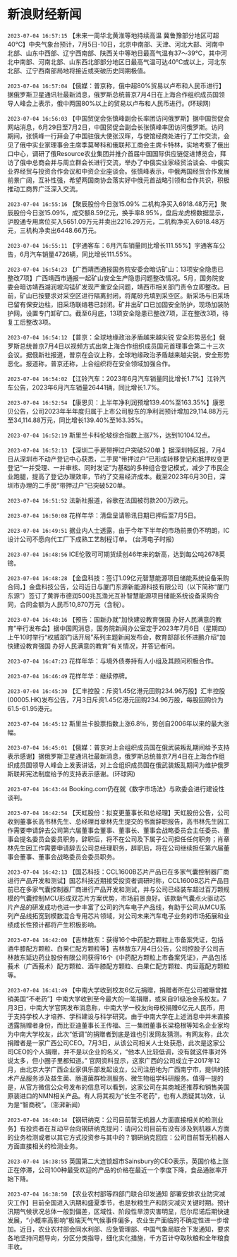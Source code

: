 # 新浪财经新闻
`2023-07-04 16:57:15` 【未来一周华北黄淮等地持续高温 冀鲁豫部分地区可超40℃】中央气象台预计，7月5日-10日，北京中南部、天津、河北大部、河南中北部、山东中西部、辽宁西南部、陕西关中等地日最高气温有37～39℃，其中河北中南部、河南北部、山东西北部部分地区日最高气温可达40℃或以上，河北东北部、辽宁西南部局地将接近或突破历史同期极值。

`2023-07-04 16:57:04` 【俄媒：普京称，俄中超80%贸易以卢布和人民币进行】据俄罗斯卫星通讯社最新消息，俄罗斯总统普京7月4日在上海合作组织成员国领导人峰会上表示，俄中两国80%以上的贸易以卢布和人民币进行。(环球网)

`2023-07-04 16:56:03` 【中国贸促会张慎峰副会长率团访问俄罗斯】据中国贸促会网站消息，6月29日至7月2日，中国贸促会副会长张慎峰率团访问俄罗斯。访问期间，张慎峰一行拜会了中国驻俄大使张汉晖，与使馆经商处进行了工作交流，会见了俄中实业家理事会主席季莫琴科和俄联邦工商会主席卡特林，实地考察了俄出口中心，调研了俄Resource农业集团并推介首届中国国际供应链促进博览会，拜访了俄中总商会并与周立群会长进行交流，举办了中俄实业家经贸洽谈会、中俄实业界经贸与投资合作会议和中资企业座谈会。张慎峰表示，中俄两国经贸合作发展前景广阔，互补性强，希望两国商协会落实好中俄元首战略引领和合作共识，积极推动工商界广泛深入交流。

`2023-07-04 16:55:16` 【聚辰股份今日涨15.09% 二机构净买入6918.48万元】聚辰股份今日涨15.09%，成交额8.59亿元，换手率8.95%，盘后龙虎榜数据显示，沪股通专用席位买入5651.09万元并卖出2216.29万元，二机构净买入6918.48万元，三机构净卖出6448.66万元。

`2023-07-04 16:55:11` 【宇通客车：6月汽车销量同比增长111.55%】宇通客车公告，6月汽车销量4726辆，同比增长111.55%。

`2023-07-04 16:54:23` 【广西靖西通报国务院安委会暗访矿山：13项安全隐患已整改7项】广西靖西市通报一起矿山安全生产隐患问题整改情况。5月，国务院安委会暗访靖西湖润坡沟锰矿发现严重安全问题，靖西市相关部门责令立即整改。目前，矿山已按要求对采空区进行隔离封闭，将尾砂充填到采空区。新采场与旧采场已留有保安边柱，旧采场联络巷已封闭。矿井出矿口已加固安全防护，现场加装防护网，设置专门卸矿口。截至6月底，13项安全隐患已整改7项，正在整改3项，待复工后整改3项。

`2023-07-04 16:54:12` 【普京：全球地缘政治矛盾越来越尖锐 安全形势恶化】俄罗斯总统普京7月4日以视频方式出席上海合作组织成员国元首理事会第二十三次会议。据俄新社报道，普京在会议上称，全球地缘政治矛盾越来越尖锐，安全形势恶化。报道称，普京还称，上合组织将在安全领域加强合作。

`2023-07-04 16:54:02` 【江铃汽车：2023年6月汽车销量同比增长1.7%】江铃汽车公告，2023年6月汽车销量26441辆，同比增长1.7%。

`2023-07-04 16:52:54` 【康恩贝：上半年净利润预增139.40%至163.35%】康恩贝公告，公司2023年半年度归属于上市公司股东的净利润预计增加29,114.88万元至34,114.88万元，同比增长139.40%至163.35%。

`2023-07-04 16:52:19` 斯里兰卡科伦坡综合指数上涨7%，达到10104.12点。

`2023-07-04 16:52:13` 【深圳二手房带押过户突破520单 】据深圳特区报，7月4日从深圳市不动产登记中心获悉，二手房“带押过户”已形成转移登记和抵押权变更登记“一并受理、一并审核、同时发证”为基础的多种组合登记模式，减少了市民企业跑腿，提高了登记办理效率，节约了交易经济成本。截至2023年6月30日，深圳市办理的二手房“带押过户”已突破520单。

`2023-07-04 16:51:52` 法新社报道，谷歌在法国被罚款200万欧元。

`2023-07-04 16:50:08` 花样年华：清盘呈请聆讯日期已押后至7月5日。

`2023-07-04 16:49:51` 据业内人士透露，由于今年下半年的市场前景仍不明朗，IC设计公司不愿向代工厂下成熟工艺制程订单。 (台湾电子时报)

`2023-07-04 16:48:56` ICE伦敦可可期货续创46年来的新高，达到每公吨2678英镑。

`2023-07-04 16:48:28` 【金盘科技：签订1.09亿元智慧能源项目储能系统设备采购合同，】金盘科技公告，公司近日与厦门东源新能源科技有限公司（以下简称“厦门东源”）签订了黄骅市德润500兆瓦渔光互补智慧能源项目储能系统设备采购合同，合同金额为人民币10,870万元（含税）。

`2023-07-04 16:48:16` 【预告：国新办就“加快建设教育强国 办好人民满意的教育”举行发布会】据中国网消息，国务院新闻办公室定于2023年7月6日（星期四）上午10时举行“权威部门话开局”系列主题新闻发布会，教育部部长怀进鹏介绍“加快建设教育强国 办好人民满意的教育”有关情况，并答记者问。

`2023-07-04 16:47:23` 花样年华：与境外债券持有人小组及其顾问积极合作。

`2023-07-04 16:46:49` 花样年华：继续停牌。

`2023-07-04 16:45:30` 【汇丰控股：斥资1.45亿港元回购234.96万股】汇丰控股(00005.HK)发布公告，7月3日斥资1.45亿港元回购234.96万股，每股回购价为61.5-61.95港元。

`2023-07-04 16:45:12` 斯里兰卡股票指数上涨6.8％，势创自2006年以来的最大涨幅。

`2023-07-04 16:45:01` 【俄媒：普京对上合组织成员国在俄武装叛乱期间给予支持表示感谢】据俄罗斯卫星通讯社最新消息，俄罗斯总统普京7月4日在上海合作组织成员国领导人峰会上发表讲话，对上合组织成员国在俄武装叛乱期间为维护俄罗斯联邦宪法制度给予的支持表示感谢。(环球网)

`2023-07-04 16:43:44` Booking.com仍在就《数字市场法》与欧委会进行建设性谈判。

`2023-07-04 16:42:54` 【天虹股份：拟变更董事长和总经理】天虹股份公告，公司收到董事长高书林先生、总经理肖章林先生提交的书面辞职报告，高书林先生因工作需要申请辞去公司第六届董事会董事、董事长、董事会战略委员会主任委员、董事会提名委员会委员职务，辞职后，将不在公司及下属子公司担任任何职务；肖章林先生因工作需要申请辞去公司总经理职务，辞职后，将在公司继续担任第六届董事会董事、董事会战略委员会委员职务。

`2023-07-04 16:42:13` 【国芯科技：CCL1600B芯片产品已在多家气囊控制器厂商进行产品开发和测试】国芯科技近期接受投资者调研时称，CCL1600B芯片产品目前已在多家气囊控制器厂商进行产品开发和测试，并与公司已经装车超过百万颗规模的气囊控制MCU形成双芯片方案优势，市场前景良好。该款新气囊点火驱动芯片产品的研发成功也进一步丰富了公司的汽车电子产品线，有助于公司从MCU系列产品线拓宽到模数混合专用芯片领域，对公司未来汽车电子业务的市场拓展和业绩成长性预计都将产生积极影响。

`2023-07-04 16:42:00` 【吉林敖东：获得16个中药配方颗粒上市备案凭证，包括酒牛膝配方颗粒、白果仁配方颗粒等】吉林敖东7月4日公告，公司控股子公司吉林敖东延边药业股份有限公司获得16个《中药配方颗粒上市备案凭证》，产品包括莪术（广西莪术）配方颗粒、酒牛膝配方颗粒、白果仁配方颗粒、肉豆蔻配方颗粒等。

`2023-07-04 16:41:49` 【中南大学收到校友6亿元捐赠，捐赠者所在公司被曝曾推销美国“不老药”】中南大学收到至今最大的一笔捐赠，或来自91级冶金系校友。7月3日，中南大学官网发布消息称，中南大学一校友向母校捐赠6亿元人民币，用于支持学校人才培养、学科建设与科学研究。由于中南大学在上述消息中并未直接透露捐赠者身份，而比亚迪董事长王传福、三一集团董事长梁稳根等知名企业家均为中南大学校友，此次“低调”的捐赠者到底是谁也引发网友猜测。有网友称，此次捐赠者是一家广西公司CEO。7月3日，从该公司相关人士处获悉，此次是这家公司CEO的个人捐赠，并不是以企业的名义，“他本人比较低调，没有就这件事对外说太多，但小圈子里都知道。” 官网资料显示，这家广西的公司成立于2017年12月，由北京大学广西企业家俱乐部发起设立，公司注册地为广西南宁市，提供的技术产品服务涉及益生菌、肠道菌群检测服务、微生物组学科研服务。值得一提的是，从官方微信公众号发布的信息可以看到，这家公司在其商城还推荐和销售美国原装进口的NMN相关产品。有人将其视为“长生不老药”，也有人质疑其功效，认为是“智商税”。（澎湃新闻）

`2023-07-04 16:40:14` 【钢研纳克：公司目前暂无机器人方面直接相关的检测业务】有投资者在互动平台向钢研纳克提问：请问公司目前有没有涉及到机器人方面的业务检测或者以其它方式投资参与其中的？钢研纳克回应：公司目前暂无机器人方面直接相关的检测业务。

`2023-07-04 16:38:55`   英国第二大连锁超市Sainsbury的CEO表示，英国价格上涨正在停滞，公司100种最受欢迎的产品的价格在最近一个季度下降，食品通胀率开始下降。

`2023-07-04 16:38:50` 【农业农村部等四部门联合印发通知 部署安排农业防灾减灾工作】目前全国进入汛期和盛夏季节，也是秋粮生产和防灾减灾关键时期。预计汛期气候状况总体一般到偏差，区域性、阶段性旱涝灾害明显，厄尔尼诺后期快速发展，“小概率高影响”极端天气气候事件偏多，农业生产面临的不确定性进一步增加。近日，农业农村部会同水利部、应急管理部、中国气象局联合下发通知，要求各地坚持问题导向，分区分类指导，细化实化措施，千方百计夺取秋粮和全年粮食丰收。

